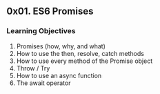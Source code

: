<h2>0x01. ES6 Promises</h2>

<h3>Learning Objectives</h3>

<ol>
    <li>Promises (how, why, and what)</li>
    <li>How to use the then, resolve, catch methods</li>
    <li>How to use every method of the Promise object</li>
    <li>Throw / Try</li>
    <li>How to use an async function</li> 
    <li>The await operator</li>   
</ol>